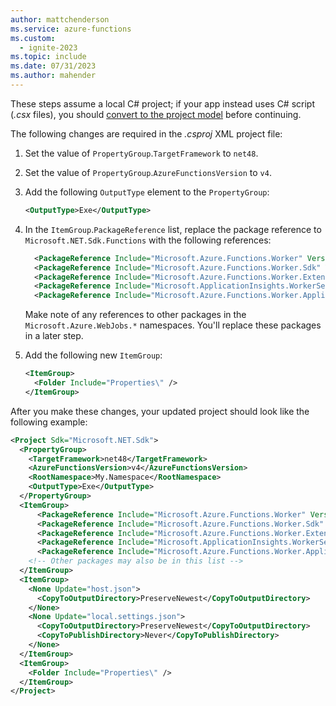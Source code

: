 ```yaml
---
author: mattchenderson
ms.service: azure-functions
ms.custom:
  - ignite-2023
ms.topic: include
ms.date: 07/31/2023
ms.author: mahender
---
```


These steps assume a local C# project; if your app instead uses C# script (*.csx* files), you should [convert to the project model](../articles/azure-functions/functions-reference-csharp.md#convert-a-c-script-app-to-a-c-project) before continuing.

The following changes are required in the *.csproj* XML project file: 

1. Set the value of `PropertyGroup`.`TargetFramework` to `net48`.

1. Set the value of `PropertyGroup`.`AzureFunctionsVersion` to `v4`.

1. Add the following `OutputType` element to the `PropertyGroup`:

    ```xml
    <OutputType>Exe</OutputType>
    ```

1. In the `ItemGroup`.`PackageReference` list, replace the package reference to `Microsoft.NET.Sdk.Functions` with the following references:

    ```xml
      <PackageReference Include="Microsoft.Azure.Functions.Worker" Version="1.21.0" />
      <PackageReference Include="Microsoft.Azure.Functions.Worker.Sdk" Version="1.16.4" />
      <PackageReference Include="Microsoft.Azure.Functions.Worker.Extensions.Http" Version="3.1.0" />
      <PackageReference Include="Microsoft.ApplicationInsights.WorkerService" Version="2.22.0" />
      <PackageReference Include="Microsoft.Azure.Functions.Worker.ApplicationInsights" Version="1.2.0" />
    ```

    Make note of any references to other packages in the `Microsoft.Azure.WebJobs.*` namespaces. You'll replace these packages in a later step.

1. Add the following new `ItemGroup`:

    ```xml
    <ItemGroup>
      <Folder Include="Properties\" />
    </ItemGroup>
    ```

After you make these changes, your updated project should look like the following example:

```xml
<Project Sdk="Microsoft.NET.Sdk">
  <PropertyGroup>
    <TargetFramework>net48</TargetFramework>
    <AzureFunctionsVersion>v4</AzureFunctionsVersion>
    <RootNamespace>My.Namespace</RootNamespace>
    <OutputType>Exe</OutputType>
  </PropertyGroup>
  <ItemGroup>
      <PackageReference Include="Microsoft.Azure.Functions.Worker" Version="1.21.0" />
      <PackageReference Include="Microsoft.Azure.Functions.Worker.Sdk" Version="1.16.4" />
      <PackageReference Include="Microsoft.Azure.Functions.Worker.Extensions.Http" Version="3.1.0" />
      <PackageReference Include="Microsoft.ApplicationInsights.WorkerService" Version="2.22.0" />
      <PackageReference Include="Microsoft.Azure.Functions.Worker.ApplicationInsights" Version="1.2.0" />
    <!-- Other packages may also be in this list -->
  </ItemGroup>
  <ItemGroup>
    <None Update="host.json">
      <CopyToOutputDirectory>PreserveNewest</CopyToOutputDirectory>
    </None>
    <None Update="local.settings.json">
      <CopyToOutputDirectory>PreserveNewest</CopyToOutputDirectory>
      <CopyToPublishDirectory>Never</CopyToPublishDirectory>
    </None>
  </ItemGroup>
  <ItemGroup>
    <Folder Include="Properties\" />
  </ItemGroup>
</Project>
```
